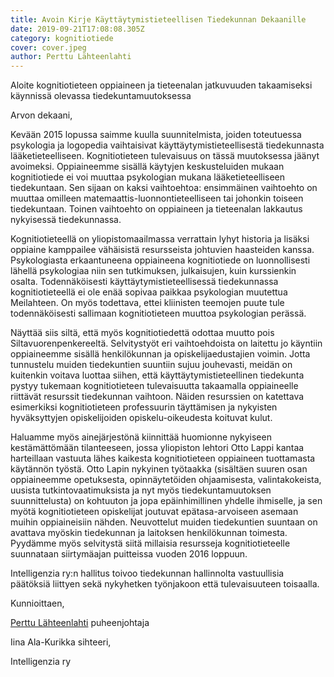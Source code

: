 ```yaml
---
title: Avoin Kirje Käyttäytymistieteellisen Tiedekunnan Dekaanille
date: 2019-09-21T17:08:08.305Z
category: kognitiotiede
cover: cover.jpeg
author: Perttu Lähteenlahti
---
```


Aloite kognitiotieteen oppiaineen ja tieteenalan jatkuvuuden takaamiseksi käynnissä olevassa tiedekuntamuutoksessa

Arvon dekaani,

Kevään 2015 lopussa saimme kuulla suunnitelmista, joiden toteutuessa psykologia ja logopedia vaihtaisivat käyttäytymistieteellisestä tiedekunnasta lääketieteelliseen. Kognitiotieteen tulevaisuus on tässä muutoksessa jäänyt avoimeksi. Oppiaineemme sisällä käytyjen keskusteluiden mukaan kognitiotiede ei voi muuttaa psykologian mukana lääketieteelliseen tiedekuntaan. Sen sijaan on kaksi vaihtoehtoa: ensimmäinen vaihtoehto on muuttaa omilleen matemaattis-luonnontieteelliseen tai johonkin toiseen tiedekuntaan. Toinen vaihtoehto on oppiaineen ja tieteenalan lakkautus nykyisessä tiedekunnassa.

Kognitiotieteellä on yliopistomaailmassa verrattain lyhyt historia ja lisäksi oppiaine kamppailee vähäisistä resursseista johtuvien haasteiden kanssa. Psykologiasta erkaantuneena oppiaineena kognitiotiede on luonnollisesti lähellä psykologiaa niin sen tutkimuksen, julkaisujen, kuin kurssienkin osalta. Todennäköisesti käyttäytymistieteellisessä tiedekunnassa kognitiotieteellä ei ole enää sopivaa paikkaa psykologian muutettua Meilahteen. On myös todettava, ettei kliinisten teemojen puute tule todennäköisesti sallimaan kognitiotieteen muuttoa psykologian perässä.

Näyttää siis siltä, että myös kognitiotiedettä odottaa muutto pois Siltavuorenpenkereeltä. Selvitystyöt eri vaihtoehdoista on laitettu jo käyntiin oppiaineemme sisällä henkilökunnan ja opiskelijaedustajien voimin. Jotta tunnustelu muiden tiedekuntien suuntiin sujuu jouhevasti, meidän on kuitenkin voitava luottaa siihen, että käyttäytymistieteellinen tiedekunta pystyy tukemaan kognitiotieteen tulevaisuutta takaamalla oppiaineelle riittävät resurssit tiedekunnan vaihtoon. Näiden resurssien on katettava esimerkiksi kognitiotieteen professuurin täyttämisen ja nykyisten hyväksyttyjen opiskelijoiden opiskelu-oikeudesta koituvat kulut.

Haluamme myös ainejärjestönä kiinnittää huomionne nykyiseen kestämättömään tilanteeseen, jossa yliopiston lehtori Otto Lappi kantaa harteillaan vastuuta lähes kaikesta kognitiotieteen oppiaineen tuottamasta käytännön työstä. Otto Lapin nykyinen työtaakka (sisältäen suuren osan oppiaineemme opetuksesta, opinnäytetöiden ohjaamisesta, valintakokeista, uusista tutkintovaatimuksista ja nyt myös tiedekuntamuutoksen suunnittelusta) on kohtuuton ja jopa epäinhimillinen yhdelle ihmiselle, ja sen myötä kognitiotieteen opiskelijat joutuvat epätasa-arvoiseen asemaan muihin oppiaineisiin nähden. Neuvottelut muiden tiedekuntien suuntaan on avattava myöskin tiedekunnan ja laitoksen henkilökunnan toimesta. Pyydämme myös selvitystä siitä millaisia resursseja kognitiotieteelle suunnataan siirtymäajan puitteissa vuoden 2016 loppuun.

Intelligenzia ry:n hallitus toivoo tiedekunnan hallinnolta vastuullisia päätöksiä liittyen sekä nykyhetken työnjakoon että tulevaisuuteen toisaalla.

Kunnioittaen,

[Perttu Lähteenlahti](https://lähteenlahti.fi)
puheenjohtaja

Iina Ala-Kurikka
sihteeri,

Intelligenzia ry
